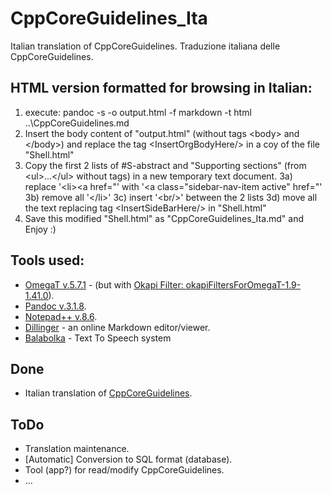 # CppCoreGuidelines_Ita
Italian translation of CppCoreGuidelines.
Traduzione italiana delle CppCoreGuidelines.

## HTML version formatted for browsing in Italian:

1) execute: pandoc -s -o output.html -f markdown -t html ..\\CppCoreGuidelines.md
2) Insert the body content of "output.html" (without tags &lt;body&gt; and &lt;/body&gt;) and replace the tag &lt;InsertOrgBodyHere/&gt; in a coy of the file "Shell.html"
3) Copy the first 2 lists of #S-abstract and "Supporting sections" (from &lt;ul&gt;...&lt;/ul&gt; without tags) in a new temporary text document.
	3a) replace '&lt;li&gt;&lt;a href="' with '&lt;a class="sidebar-nav-item active" href="'
	3b) remove all '&lt;/li&gt;'
	3c) insert '&lt;br/&gt;' between the 2 lists
	3d) move all the text replacing tag &lt;InsertSideBarHere/&gt; in "Shell.html"
4) Save this modified "Shell.html" as "CppCoreGuidelines_Ita.md" and Enjoy :)

## Tools used:

* [OmegaT v.5.7.1](https://omegat.org) - (but with [Okapi Filter: okapiFiltersForOmegaT-1.9-1.41.0](https://okapiframework.org/wiki/index.php/Okapi_Filters_Plugin_for_OmegaT)).
* [Pandoc v.3.1.8](https://pandoc.org).
* [Notepad++ v.8.6](https://notepad-plus-plus.org).
* [Dillinger](https://dillinger.io) - an online Markdown editor/viewer.
* [Balabolka](http://balabolka.site) - Text To Speech system

## Done

* Italian translation of [CppCoreGuidelines](https://github.com/isocpp/CppCoreGuidelines).

## ToDo

* Translation maintenance.
* [Automatic] Conversion to SQL format (database).
* Tool (app?) for read/modify CppCoreGuidelines.
* ...
